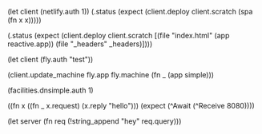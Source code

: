 (let client (netlify.auth 1))
(.status (expect (client.deploy client.scratch (spa (fn x x)))))

(.status (expect (client.deploy client.scratch [(file "index.html" (app reactive.app)) (file "_headers" _headers)])))

(let client (fly.auth "test"))
<!-- need to capture environment here -->
(client.update_machine fly.app fly.machine (fn _ (app simple)))


(facilities.dnsimple.auth 1)

((fn x ((fn _ x.request) (x.reply "hello"))) (expect (^Await (^Receive 8080))))

(let server (fn req (!string_append "hey" req.query)))
